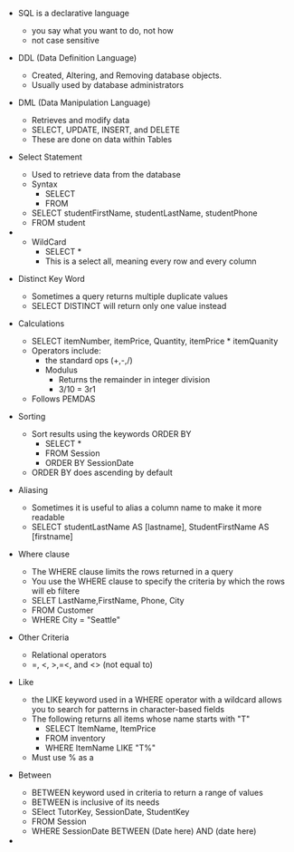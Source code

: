 
- SQL is a declarative language
	- you say what you want to do, not how 
	- not case sensitive

- DDL (Data Definition Language)
	- Created, Altering, and Removing database objects. 
	- Usually used by database administrators

- DML (Data Manipulation Language)
	- Retrieves and modify data
	- SELECT, UPDATE, INSERT, and DELETE
	- These are done on data within Tables 

- Select Statement 
	- Used to retrieve data from the database
	- Syntax
		- SELECT <columnName>
		- FROM <tableName>
	- SELECT studentFirstName, studentLastName, studentPhone
	- FROM student

- * WildCard
	- SELECT * 
	- This is a select all, meaning every row and every column

- Distinct Key Word
	- Sometimes a query returns multiple duplicate values
	- SELECT DISTINCT will return only one value instead

- Calculations
	- SELECT itemNumber, itemPrice, Quantity, itemPrice * itemQuanity
	- Operators include:
		- the standard ops (+,-,/)
		- Modulus
			- Returns the remainder in integer division 
			- 3/10 = 3r1 
	- Follows PEMDAS

- Sorting
	- Sort results using the keywords ORDER BY
		- SELECT *
		- FROM Session
		- ORDER BY SessionDate
	- ORDER BY does ascending by default

- Aliasing
	- Sometimes it is useful to alias a column name to make it more readable
	- SELECT studentLastName AS [lastname], StudentFirstName AS [firstname]

- Where clause
	- The WHERE clause limits the rows returned in a query
	- You use the WHERE clause to specify the criteria by which the rows will eb filtere
	- SELET LastName,FirstName, Phone, City
	- FROM Customer
	- WHERE City = "Seattle"

- Other Criteria
	- Relational operators
	- =, <, >,=<, and <> (not equal to)

- Like
	- the LIKE keyword used in a WHERE operator with a wildcard allows you to search for patterns in character-based fields
	- The following returns all items whose name starts with "T"
		- SELECT ItemName, ItemPrice
		- FROM inventory
		- WHERE ItemName LIKE "T%"
	- Must use % as a 

- Between
	- BETWEEN keyword used in criteria to return a range of values
	- BETWEEN is inclusive of its needs
	- SElect TutorKey, SessionDate, StudentKey
	- FROM Session
	- WHERE SessionDate BETWEEN (Date here) AND (date here)

- 